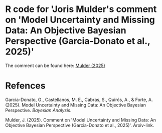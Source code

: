 # R code for 'Joris Mulder's comment on 'Model Uncertainty and Missing Data: An Objective Bayesian Perspective (Garcia-Donato et al., 2025)'

The comment can be found here: [Mulder (2025)](https://arcxiv_link)

# Refences

García-Donato, G., Castellanos, M. E., Cabras, S., Quirós, A., & Forte, A. (2025). Model Uncertainty and Missing Data: An Objective Bayesian Perspective. *Bayesian Analysis*.

Mulder, J. (2025). Comment on 'Model Uncertainty and Missing Data: An Objective Bayesian Perspective (Garcia-Donato et al., 2025)'. Arxiv-link.
